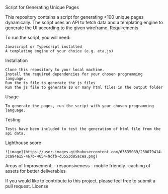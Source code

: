Script for Generating Unique Pages

This repository contains a script for generating <100 unique pages dynamically. The script uses an API to fetch data and a templating engine to generate the UI according to the given wireframe.
Requirements

To run the script, you will need:

    Javascript or Typescript installed
    A templating engine of your choice (e.g. eta.js)

Installation

    Clone this repository to your local machine.
    Install the required dependencies for your chosen programming language.
    Run the ts file to generate the js files
    Run the js file to generate 10 or many html files in the output folder

Usage

    To generate the pages, run the script with your chosen programming language.

Testing 
 
    Tests have been included to test the generation of html file from the api data.
  
Lighthouse score
  
    ![image](https://user-images.githubusercontent.com/63535089/230079414-3ca94a15-467b-4654-9dfb-d3553d85acea.png)

Areas of Improvement:
    - responsiveness
    - mobile friendly
    -caching of assets for better deliverables 
    
If you would like to contribute to this project, please feel free to submit a pull request.
License
